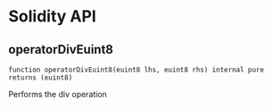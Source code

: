 # Solidity API

## operatorDivEuint8

```solidity
function operatorDivEuint8(euint8 lhs, euint8 rhs) internal pure returns (euint8)
```

Performs the div operation

